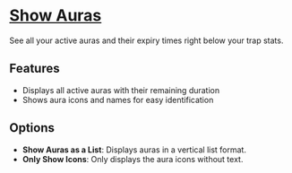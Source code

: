 # [Show Auras](https://www.mousehuntgame.com/preferences.php?tab=mousehunt-improved-settings#mousehunt-improved-settings-feature-show-auras)

See all your active auras and their expiry times right below your trap stats.

## Features

- Displays all active auras with their remaining duration
- Shows aura icons and names for easy identification

## Options
- **Show Auras as a List**: Displays auras in a vertical list format.
- **Only Show Icons**: Only displays the aura icons without text.
